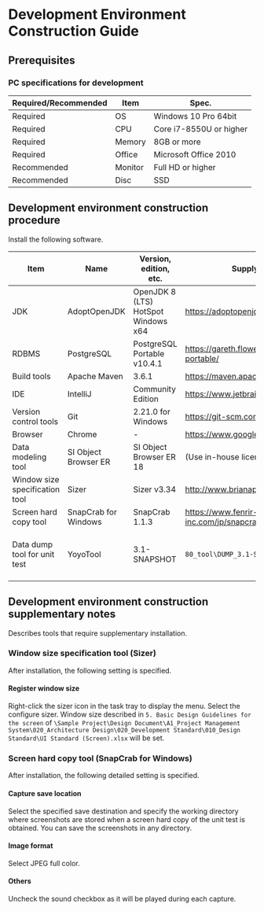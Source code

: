 # Development Environment Construction Guide

## Prerequisites

### PC specifications for development

| Required/Recommended | Item     | Spec.              |
| --------- | -------- | --------------------- |
| Required      | OS       | Windows 10 Pro 64bit  |
| Required      | CPU      | Core i7-8550U or higher    |
| Required      | Memory   | 8GB or more              |
| Required      | Office   | Microsoft Office 2010 |
| Recommended      | Monitor   | Full HD or higher           |
| Recommended      | Disc | SSD                   |


## Development environment construction procedure

Install the following software.

| Item                           | Name                 | Version, edition, etc.           | Supply source                                      | Supplement                                                         |
| ------------------------------ | -------------------- | ----------------------------------- | ------------------------------------------- | ------------------------------------------------------------ |
| JDK                            | AdoptOpenJDK         | OpenJDK 8 (LTS) HotSpot Windows x64 | https://adoptopenjdk.net/                   |                                                              |
| RDBMS                          | PostgreSQL           | PostgreSQL Portable v10.4.1         | https://gareth.flowers/postgresql-portable/ |                                                              |
| Build tools                   | Apache Maven         | 3.6.1                               | https://maven.apache.org/                   |                                                              |
| IDE                            | IntelliJ             | Community Edition                   | https://www.jetbrains.com/idea/             |                                                              |
| Version control tools           | Git                  | 2.21.0 for Windows                  | https://git-scm.com/                        |                                                              |
| Browser                       | Chrome               | -                                   | https://www.google.com/intl/ja/chrome/      |                                                              |
| Data modeling tool         | SI Object Browser ER | SI Object Browser ER 18             | (Use in-house license)                      |                                                              |
| Window size specification tool     | Sizer                | Sizer v3.34                         | http://www.brianapps.net/sizer/             |                                                              |
| Screen hard copy tool         | SnapCrab for Windows | SnapCrab 1.1.3                      | https://www.fenrir-inc.com/jp/snapcrab/     |                                                              |
| Data dump tool for unit test | YoyoTool             | 3.1-SNAPSHOT                        | `80_tool\DUMP_3.1-SNAPSHOT.zip`           | Initialized for this project. Be sure to get it from here. |


## Development environment construction supplementary notes
Describes tools that require supplementary installation.

### Window size specification tool (Sizer)
After installation, the following setting is specified.

#### Register window size
Right-click the sizer icon in the task tray to display the menu. 
Select the configure sizer.
Window size described in `5. Basic Design Guidelines for the screen` of `\Sample Project\Design Document\A1_Project Management System\020_Architecture Design\020_Development Standard\010_Design Standard\UI Standard (Screen).xlsx` will be set.

### Screen hard copy tool (SnapCrab for Windows)
After installation, the following detailed setting is specified.

#### Capture save location
Select the specified save destination and specify the working directory where screenshots are stored when a screen hard copy of the unit test is obtained. 
You can save the screenshots in any directory. 

#### Image format
Select JPEG full color.

#### Others
Uncheck the sound checkbox as it will be played during each capture.

